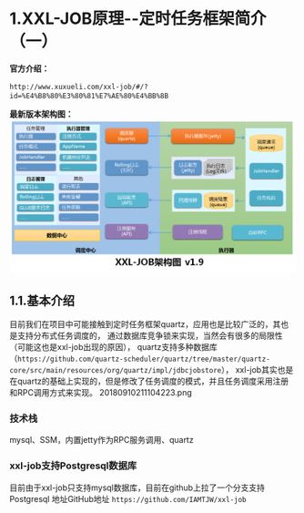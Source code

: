 # 1.XXL-JOB原理--定时任务框架简介（一）
**官方介绍：**
```
http://www.xuxueli.com/xxl-job/#/?id=%E4%B8%80%E3%80%81%E7%AE%80%E4%BB%8B
```
**最新版本架构图：**
![](/static/image/微信截图_20200710140240.png)
## 1.1.基本介绍
目前我们在项目中可能接触到定时任务框架quartz，应用也是比较广泛的，其也是支持分布式任务调度的，
通过数据库竞争锁来实现，当然会有很多的局限性（可能这也是xxl-job出现的原因），
quartz支持多种数据库（`https://github.com/quartz-scheduler/quartz/tree/master/quartz-core/src/main/resources/org/quartz/impl/jdbcjobstore`），
xxl-job其实也是在quartz的基础上实现的，但是修改了任务调度的模式，并且任务调度采用注册和RPC调用方式来实现。
20180910211104223.png

### 技术栈
mysql、SSM，内置jetty作为RPC服务调用、quartz

### xxl-job支持Postgresql数据库
目前由于xxl-job只支持mysql数据库，目前在github上拉了一个分支支持Postgresql 地址GitHub地址
`https://github.com/IAMTJW/xxl-job`



